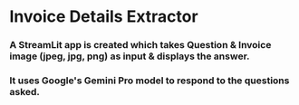 # Invoice Details Extractor

### A StreamLit app is created which takes Question & Invoice image (jpeg, jpg, png) as input & displays the answer.

### It uses Google's Gemini Pro model to respond to the questions asked.
